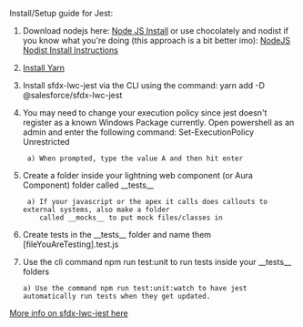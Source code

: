 Install/Setup guide for Jest:

1) Download nodejs here: [Node JS Install](https://nodejs.org/en/download/) or use chocolately and nodist if you know what you're doing (this approach is a bit better imo): [NodeJS Nodist Install Instructions](https://github.com/nullivex/nodist)

2) [Install Yarn](https://classic.yarnpkg.com/en/docs/install/#windows-stable)

3) Install sfdx-lwc-jest via the CLI using the command: yarn add -D @salesforce/sfdx-lwc-jest

4) You may need to change your execution policy since jest doesn't register as a known Windows Package currently. Open powershell as an admin and enter the following command: Set-ExecutionPolicy Unrestricted

        a) When prompted, type the value A and then hit enter

5) Create a folder inside your lightning web component (or Aura Component) folder called \_\_tests\_\_

        a) If your javascript or the apex it calls does callouts to external systems, also make a folder 
           called __mocks__ to put mock files/classes in

6) Create tests in the \_\_tests\_\_ folder and name them [fileYouAreTesting].test.js

7) Use the cli command npm run test:unit to run tests inside your \_\_tests\_\_ folders

       a) Use the command npm run test:unit:watch to have jest automatically run tests when they get updated. 

[More info on sfdx-lwc-jest here](https://github.com/salesforce/sfdx-lwc-jest)
